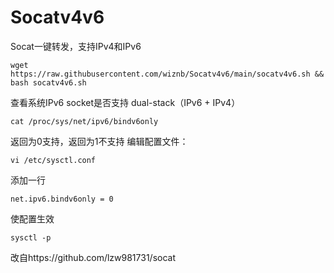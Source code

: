 # Socatv4v6
Socat一键转发，支持IPv4和IPv6
```
wget https://raw.githubusercontent.com/wiznb/Socatv4v6/main/socatv4v6.sh && bash socatv4v6.sh
```
查看系统IPv6 socket是否支持 dual-stack（IPv6 + IPv4）
```
cat /proc/sys/net/ipv6/bindv6only
```
返回为0支持，返回为1不支持
编辑配置文件：
```
vi /etc/sysctl.conf
```
添加一行
```
net.ipv6.bindv6only = 0
```
使配置生效
```
sysctl -p
```
改自https://github.com/lzw981731/socat
